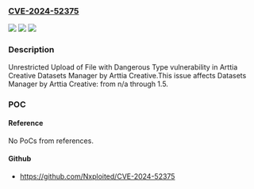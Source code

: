 ### [CVE-2024-52375](https://cve.mitre.org/cgi-bin/cvename.cgi?name=CVE-2024-52375)
![](https://img.shields.io/static/v1?label=Product&message=Datasets%20Manager%20by%20Arttia%20Creative&color=blue)
![](https://img.shields.io/static/v1?label=Version&message=n%2Fa%3C%3D%201.5%20&color=brighgreen)
![](https://img.shields.io/static/v1?label=Vulnerability&message=CWE-434%20Unrestricted%20Upload%20of%20File%20with%20Dangerous%20Type&color=brighgreen)

### Description

Unrestricted Upload of File with Dangerous Type vulnerability in Arttia Creative Datasets Manager by Arttia Creative.This issue affects Datasets Manager by Arttia Creative: from n/a through 1.5.

### POC

#### Reference
No PoCs from references.

#### Github
- https://github.com/Nxploited/CVE-2024-52375

